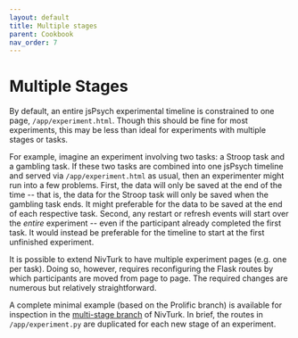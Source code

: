 ```yaml
---
layout: default
title: Multiple stages
parent: Cookbook
nav_order: 7
---
```


# Multiple Stages

By default, an entire jsPsych experimental timeline is constrained to one page, `/app/experiment.html`. Though this should be fine for most experiments, this may be less than ideal for experiments with multiple stages or tasks.

For example, imagine an experiment involving two tasks: a Stroop task and a gambling task. If these two tasks are combined into one jsPsych timeline and served via `/app/experiment.html` as usual, then an experimenter might run into a few problems. First, the data will only be saved at the end of the time -- that is, the data for the Stroop task will only be saved when the gambling task ends. It might preferable for the data to be saved at the end of each respective task. Second, any restart or refresh events will start over the *entire* experiment -- even if the participant already completed the first task. It would instead be preferable for the timeline to start at the first unfinished experiment.

It is possible to extend NivTurk to have multiple experiment pages (e.g. one per task). Doing so, however, requires reconfiguring the Flask routes by which participants are moved from page to page. The required changes are numerous but relatively straightforward.

A complete minimal example (based on the Prolific branch) is available for inspection in the [multi-stage branch](https://github.com/nivlab/nivturk/tree/multi-stage) of NivTurk. In brief, the routes in `/app/experiment.py` are duplicated for each new stage of an experiment.
